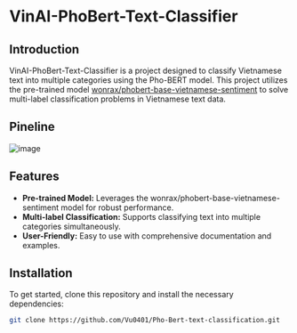# VinAI-PhoBert-Text-Classifier

## Introduction
VinAI-PhoBert-Text-Classifier is a project designed to classify Vietnamese text into multiple categories using the Pho-BERT model. This project utilizes the pre-trained model [wonrax/phobert-base-vietnamese-sentiment](https://huggingface.co/wonrax/phobert-base-vietnamese-sentiment) to solve multi-label classification problems in Vietnamese text data.

## Pineline
![image](https://github.com/Vu0401/VinAI-PhoBert-Text-Classifier/assets/93986576/306b09c0-0f39-465a-9881-4918db6d6475)

## Features

- **Pre-trained Model:** Leverages the wonrax/phobert-base-vietnamese-sentiment model for robust performance.
- **Multi-label Classification:** Supports classifying text into multiple categories simultaneously.
- **User-Friendly:** Easy to use with comprehensive documentation and examples.

## Installation

To get started, clone this repository and install the necessary dependencies:

```bash
git clone https://github.com/Vu0401/Pho-Bert-text-classification.git
